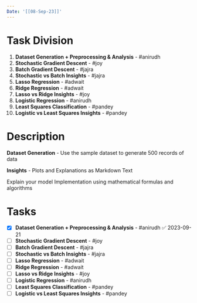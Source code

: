 ```yaml
---
Date: '[[08-Sep-23]]'
---
```


# Task Division

1. **Dataset Generation + Preprocessing & Analysis** - #anirudh 
1. **Stochastic Gradient Descent** - #joy
1. **Batch Gradient Descent** - #jajra
1. **Stochastic vs Batch Insights** - #jajra
1. **Lasso Regression** - #adwait
1. **Ridge Regression** - #adwait
1. **Lasso vs Ridge Insights** - #joy
1. **Logistic Regression** - #anirudh
1. **Least Squares Classification** - #pandey
1. **Logistic vs Least Squares Insights** - #pandey

# Description

**Dataset Generation** - Use the sample dataset to generate 500 records of data

**Insights** - Plots and Explanations as Markdown Text

Explain your model Implementation using mathematical formulas and algorithms

# Tasks

* [x] **Dataset Generation + Preprocessing & Analysis** - #anirudh ✅ 2023-09-21
* [ ] **Stochastic Gradient Descent** - #joy
* [ ] **Batch Gradient Descent** - #jajra
* [ ] **Stochastic vs Batch Insights** - #jajra
* [ ] **Lasso Regression** - #adwait
* [ ] **Ridge Regression** - #adwait
* [ ] **Lasso vs Ridge Insights** - #joy
* [ ] **Logistic Regression** - #anirudh
* [ ] **Least Squares Classification** - #pandey
* [ ] **Logistic vs Least Squares Insights** - #pandey
